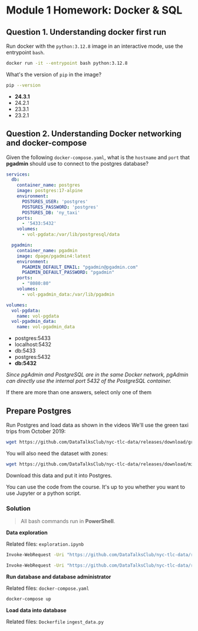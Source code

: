 # Module 1 Homework: Docker & SQL

## Question 1. Understanding docker first run

Run docker with the `python:3.12.8` image in an interactive mode, use the entrypoint `bash`.

```bash
docker run -it --entrypoint bash python:3.12.8
```



What's the version of `pip` in the image?

```bash
pip --version
```



- **24.3.1**
- 24.2.1
- 23.3.1
- 23.2.1

## Question 2. Understanding Docker networking and docker-compose

Given the following `docker-compose.yaml`, what is the `hostname` and `port` that **pgadmin** should use to connect to the postgres database?

```yaml
services:
  db:
    container_name: postgres
    image: postgres:17-alpine
    environment:
      POSTGRES_USER: 'postgres'
      POSTGRES_PASSWORD: 'postgres'
      POSTGRES_DB: 'ny_taxi'
    ports:
      - '5433:5432'
    volumes:
      - vol-pgdata:/var/lib/postgresql/data

  pgadmin:
    container_name: pgadmin
    image: dpage/pgadmin4:latest
    environment:
      PGADMIN_DEFAULT_EMAIL: "pgadmin@pgadmin.com"
      PGADMIN_DEFAULT_PASSWORD: "pgadmin"
    ports:
      - "8080:80"
    volumes:
      - vol-pgadmin_data:/var/lib/pgadmin  

volumes:
  vol-pgdata:
    name: vol-pgdata
  vol-pgadmin_data:
    name: vol-pgadmin_data
```

- postgres:5433
- localhost:5432
- db:5433
- postgres:5432
- **db:5432**

*Since pgAdmin and PostgreSQL are in the same Docker network, pgAdmin can  directly use the internal port 5432 of the PostgreSQL container.*

If there are more than one answers, select only one of them



##  Prepare Postgres

Run Postgres and load data as shown in the videos
We'll use the green taxi trips from October 2019:

```bash
wget https://github.com/DataTalksClub/nyc-tlc-data/releases/download/green/green_tripdata_2019-10.csv.gz
```

You will also need the dataset with zones:

```bash
wget https://github.com/DataTalksClub/nyc-tlc-data/releases/download/misc/taxi_zone_lookup.csv
```

Download this data and put it into Postgres.

You can use the code from the course. It's up to you whether
you want to use Jupyter or a python script.



### Solution

> All bash commands run in **PowerShell**.

**Data exploration**

Related files: `exploration.ipynb`

```bash
Invoke-WebRequest -Uri "https://github.com/DataTalksClub/nyc-tlc-data/releases/download/green/green_tripdata_2019-10.csv.gz" -OutFile "green_tripdata_2019-10.csv.gz"

Invoke-WebRequest -Uri "https://github.com/DataTalksClub/nyc-tlc-data/releases/download/misc/taxi_zone_lookup.csv" -OutFile "taxi_zone_lookup.csv"
```

**Run database and database administrator**

Related files: `docker-compose.yaml`

```bash
docker-compose up
```



**Load data into database**

Related files: `Dockerfile` `ingest_data.py`

